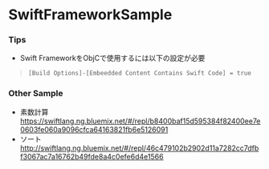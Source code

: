 # SwiftFrameworkSample

### Tips
* Swift FrameworkをObjCで使用するには以下の設定が必要

> ``` [Build Options]-[Embeedded Content Contains Swift Code] = true ```

### Other Sample
* 素数計算
https://swiftlang.ng.bluemix.net/#/repl/b8400baf15d595384f82400ee7e0603fe060a9096cfca64163821fb6e5126091
* ソート
http://swiftlang.ng.bluemix.net/#/repl/46c479102b2902d11a7282cc7dfbf3067ac7a16762b49fde8a4c0efe6d4e1566
